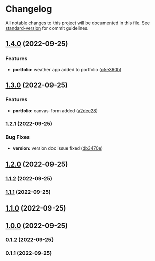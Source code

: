 # Changelog

All notable changes to this project will be documented in this file. See [standard-version](https://github.com/conventional-changelog/standard-version) for commit guidelines.

## [1.4.0](https://github.com/vivek1623/my-portfolio/compare/v1.3.0...v1.4.0) (2022-09-25)


### Features

* **portfolio:** weather app added to portfolio ([c5e360b](https://github.com/vivek1623/my-portfolio/commit/c5e360bae3c8db76235a658f9b89cdcfa1439fe3))

## [1.3.0](https://github.com/vivek1623/my-portfolio/compare/v1.2.1...v1.3.0) (2022-09-25)


### Features

* **portfolio:** canvas-form added ([a2dee28](https://github.com/vivek1623/my-portfolio/commit/a2dee28fd84e0e2b753bf6274af0da35efa1630a))

### [1.2.1](https://github.com/vivek1623/my-portfolio/compare/v1.2.0...v1.2.1) (2022-09-25)


### Bug Fixes

* **version:** version doc issue fixed ([db3470e](https://github.com/vivek1623/my-portfolio/commit/db3470e3fb1eef0c8ea5eefe399788d5e39b1658))

## [1.2.0](https://github.com/vivek1623/my-portfolio/compare/v1.1.2...v1.2.0) (2022-09-25)

### [1.1.2](https://github.com/vivek1623/my-portfolio/compare/v1.1.1...v1.1.2) (2022-09-25)

### [1.1.1](https://github.com/vivek1623/my-portfolio/compare/v1.1.0...v1.1.1) (2022-09-25)

## [1.1.0](https://github.com/vivek1623/my-portfolio/compare/v1.0.0...v1.1.0) (2022-09-25)

## [1.0.0](https://github.com/vivek1623/my-portfolio/compare/v0.1.2...v1.0.0) (2022-09-25)

### [0.1.2](https://github.com/vivek1623/my-portfolio/compare/v0.1.1...v0.1.2) (2022-09-25)

### 0.1.1 (2022-09-25)
